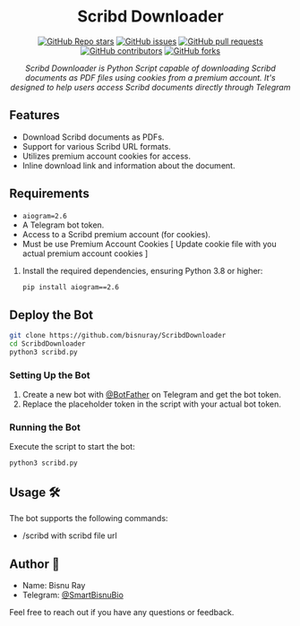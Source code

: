 <h1 align="center">Scribd Downloader</h1>

<p align="center">
  <a href="https://github.com/bisnuray/ScribdDownloader/stargazers"><img src="https://img.shields.io/github/stars/bisnuray/ScribdDownloader?color=blue&style=flat" alt="GitHub Repo stars"></a>
  <a href="https://github.com/bisnuray/ScribdDownloader/issues"><img src="https://img.shields.io/github/issues/bisnuray/ScribdDownloader" alt="GitHub issues"></a>
  <a href="https://github.com/bisnuray/ScribdDownloader/pulls"><img src="https://img.shields.io/github/issues-pr/bisnuray/ScribdDownloader" alt="GitHub pull requests"></a>
  <a href="https://github.com/bisnuray/ScribdDownloader/graphs/contributors"><img src="https://img.shields.io/github/contributors/bisnuray/ScribdDownloader?style=flat" alt="GitHub contributors"></a>
  <a href="https://github.com/bisnuray/ScribdDownloader/network/members"><img src="https://img.shields.io/github/forks/bisnuray/ScribdDownloader?style=flat" alt="GitHub forks"></a>
</p>

<p align="center">
  <em>Scribd Downloader is Python Script capable of downloading Scribd documents as PDF files using cookies from a premium account. It's designed to help users access Scribd documents directly through Telegram</em>
</p>

## Features

- Download Scribd documents as PDFs.
- Support for various Scribd URL formats.
- Utilizes premium account cookies for access.
- Inline download link and information about the document.

## Requirements

- `aiogram=2.6`
- A Telegram bot token.
- Access to a Scribd premium account (for cookies).
- Must be use Premium Account Cookies [ Update cookie file with you actual premium account cookies ]

1. Install the required dependencies, ensuring Python 3.8 or higher:

    ```bash
    pip install aiogram==2.6
    ```

## Deploy the Bot

```sh
git clone https://github.com/bisnuray/ScribdDownloader
cd ScribdDownloader
python3 scribd.py
```
### Setting Up the Bot

1. Create a new bot with [@BotFather](https://t.me/botfather) on Telegram and get the bot token.
2. Replace the placeholder token in the script with your actual bot token.

### Running the Bot

Execute the script to start the bot:

```bash
python3 scribd.py
```
## Usage 🛠️
The bot supports the following commands:

- /scribd with scribd file url 

## Author 📝

- Name: Bisnu Ray
- Telegram: [@SmartBisnuBio](https://t.me/SmartBisnuBio)

Feel free to reach out if you have any questions or feedback.

